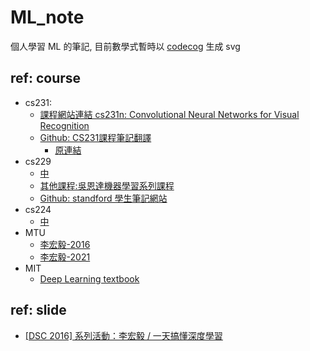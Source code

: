 # ML_note
個人學習 ML 的筆記, 目前數學式暫時以 [codecog](https://www.codecogs.com/latex/eqneditor.php?latex=%5Csmall&space;%5Cbegin%7Balign*%7D&space;f(x)&=(-3)%5E3+3(-3)%5E2-6(-3)+14&space;%5C%5C&space;&=-27+27+18+14&space;%5C%5C&space;&=32&space;%5Cend%7Balign*%7D) 生成 svg 

## ref: course 

* cs231:
    * [課程網站連結 cs231n: Convolutional Neural Networks for Visual Recognition](http://cs231n.stanford.edu/)
    * [Github: CS231課程筆記翻譯](https://github.com/whyscience/CS231n-Note-Translation_CN)
        * [原連結](https://zhuanlan.zhihu.com/p/21930884)
* cs229
    * [中](https://www.bilibili.com/video/BV1JE411w7Ub?p=1)
    * [其他課程:吳恩達機器學習系列課程](https://www.bilibili.com/video/BV164411b7dx?p=1)
    * [Github: standford 學生筆記網站](https://stanford.edu/~shervine/teaching/cs-229/)
* cs224
    * [中](https://www.bilibili.com/video/BV1r4411f7td?p=1)
* MTU
    * [李宏毅-2016](https://www.youtube.com/playlist?list=PLJV_el3uVTsPy9oCRY30oBPNLCo89yu49)
    * [李宏毅-2021](https://www.youtube.com/playlist?list=PLJV_el3uVTsMhtt7_Y6sgTHGHp1Vb2P2J)
* MIT
    * [Deep Learning textbook](https://www.deeplearningbook.org/)

## ref: slide

* [[DSC 2016] 系列活動：李宏毅 / 一天搞懂深度學習](https://www.slideshare.net/tw_dsconf/ss-62245351)